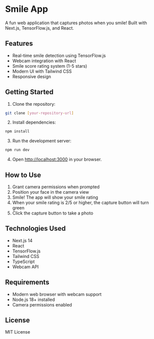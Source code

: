 # Smile App

A fun web application that captures photos when you smile! Built with Next.js, TensorFlow.js, and React.

## Features

- Real-time smile detection using TensorFlow.js
- Webcam integration with React
- Smile score rating system (1-5 stars)
- Modern UI with Tailwind CSS
- Responsive design

## Getting Started

1. Clone the repository:
```bash
git clone [your-repository-url]
```

2. Install dependencies:
```bash
npm install
```

3. Run the development server:
```bash
npm run dev
```

4. Open [http://localhost:3000](http://localhost:3000) in your browser.

## How to Use

1. Grant camera permissions when prompted
2. Position your face in the camera view
3. Smile! The app will show your smile rating
4. When your smile rating is 2/5 or higher, the capture button will turn green
5. Click the capture button to take a photo

## Technologies Used

- Next.js 14
- React
- TensorFlow.js
- Tailwind CSS
- TypeScript
- Webcam API

## Requirements

- Modern web browser with webcam support
- Node.js 18+ installed
- Camera permissions enabled

## License

MIT License
